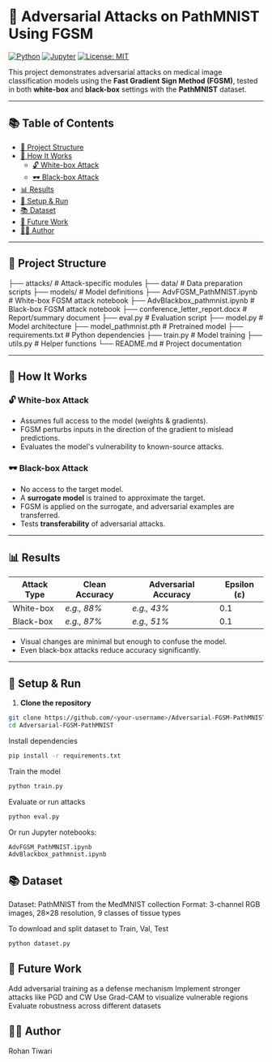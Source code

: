 # 🔐 Adversarial Attacks on PathMNIST Using FGSM

[![Python](https://img.shields.io/badge/Python-3.8+-blue.svg)](https://www.python.org/)
[![Jupyter](https://img.shields.io/badge/Jupyter-Notebook-orange.svg)](https://jupyter.org/)
[![License: MIT](https://img.shields.io/badge/License-MIT-yellow.svg)](https://opensource.org/licenses/MIT)

This project demonstrates adversarial attacks on medical image classification models using the **Fast Gradient Sign Method (FGSM)**, tested in both **white-box** and **black-box** settings with the **PathMNIST** dataset.

---

## 📚 Table of Contents

- [📁 Project Structure](#-project-structure)
- [🚀 How It Works](#-how-it-works)
  - [🔓 White-box Attack](#-white-box-attack)
  - [🕶️ Black-box Attack](#-black-box-attack)
- [📊 Results](#-results)
- [🧪 Setup & Run](#-setup--run)
- [📚 Dataset](#-dataset)
- [🔭 Future Work](#-future-work)
- [🧑‍💻 Author](#-author)

---

## 📁 Project Structure

├── attacks/ # Attack-specific modules
├── data/ # Data preparation scripts
├── models/ # Model definitions
├── AdvFGSM_PathMNIST.ipynb # White-box FGSM attack notebook
├── AdvBlackbox_pathmnist.ipynb # Black-box FGSM attack notebook
├── conference_letter_report.docx # Report/summary document
├── eval.py # Evaluation script
├── model.py # Model architecture
├── model_pathmnist.pth # Pretrained model
├── requirements.txt # Python dependencies
├── train.py # Model training
├── utils.py # Helper functions
└── README.md # Project documentation


---

## 🚀 How It Works

### 🔓 White-box Attack

- Assumes full access to the model (weights & gradients).
- FGSM perturbs inputs in the direction of the gradient to mislead predictions.
- Evaluates the model's vulnerability to known-source attacks.

### 🕶️ Black-box Attack

- No access to the target model.
- A **surrogate model** is trained to approximate the target.
- FGSM is applied on the surrogate, and adversarial examples are transferred.
- Tests **transferability** of adversarial attacks.

---

## 📊 Results

| Attack Type   | Clean Accuracy | Adversarial Accuracy | Epsilon (ε) |
|---------------|----------------|-----------------------|-------------|
| White-box     |  *e.g., 88%*    |  *e.g., 43%*           | 0.1         |
| Black-box     |  *e.g., 87%*    |  *e.g., 51%*           | 0.1         |

- Visual changes are minimal but enough to confuse the model.
- Even black-box attacks reduce accuracy significantly.

---

## 🧪 Setup & Run

1. **Clone the repository**

```bash
git clone https://github.com/<your-username>/Adversarial-FGSM-PathMNIST.git
cd Adversarial-FGSM-PathMNIST
```

Install dependencies

```bash
pip install -r requirements.txt
```

Train the model

```bash
python train.py
```
Evaluate or run attacks
```bash
python eval.py
```
Or run Jupyter notebooks:
```bash
AdvFGSM_PathMNIST.ipynb
AdvBlackbox_pathmnist.ipynb
```
## 📚 Dataset

Dataset: PathMNIST from the MedMNIST collection
Format: 3-channel RGB images, 28×28 resolution, 9 classes of tissue types

To download and split dataset to Train, Val, Test
```bash
python dataset.py
```

## 🔭 Future Work

Add adversarial training as a defense mechanism
Implement stronger attacks like PGD and CW
Use Grad-CAM to visualize vulnerable regions
Evaluate robustness across different datasets

## 🧑‍💻 Author

Rohan Tiwari


